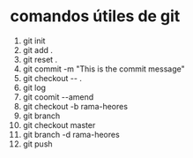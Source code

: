 # comandos útiles de git
1. git init <!-- inicializa git en tu archivo  -->
2. git add . <!--sube todos los archivos al stage area -->
3. git reset . <!-- desdhace los cambios realizados por git add . -->
4. git commit -m "This is the commit message" <!--realiza un commit monstrando el mensaje -->
5. git checkout -- . <!--funciona igual que un ctrl z hasta el ulyimo commit -->
6. git log <!-- muestra el historial de todos los commit realizados -->
7. git coomit --amend  <!-- para corregir el nombre del commit realizado (para salir: esc + : + w + q + !)-->
8. git checkout -b rama-heores  
9. git branch  <!--muestra el listado de las ramas -->
10. git checkout master <!--  regresar a la rama principal -->
11. git branch -d rama-heores <!--  borrar una rama en especifico -->
12. git push 